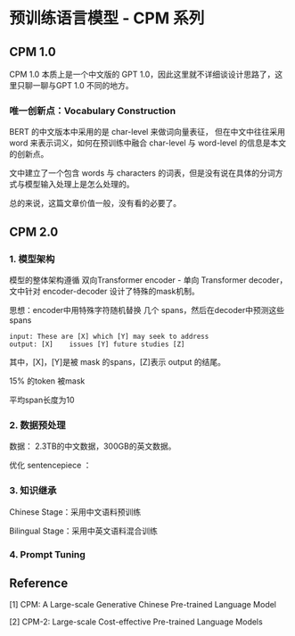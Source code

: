 # 预训练语言模型 - CPM 系列

## CPM 1.0

CPM 1.0 本质上是一个中文版的 GPT 1.0，因此这里就不详细谈设计思路了，这里只聊一聊与GPT 1.0 不同的地方。

### 唯一创新点：Vocabulary Construction

BERT 的中文版本中采用的是 char-level 来做词向量表征， 但在中文中往往采用word 来表示词义，如何在预训练中融合 char-level 与 word-level 的信息是本文的创新点。

文中建立了一个包含 words 与 characters 的词表，但是没有说在具体的分词方式与模型输入处理上是怎么处理的。

总的来说，这篇文章价值一般，没有看的必要了。

## CPM 2.0

### 1. 模型架构

模型的整体架构遵循 双向Transformer encoder - 单向 Transformer decoder，文中针对 encoder-decoder 设计了特殊的mask机制。

思想：encoder中用特殊字符随机替换 几个 spans，然后在decoder中预测这些spans

```
input: These are [X] which [Y] may seek to address
output: [X]    issues [Y] future studies [Z]    
```

其中，[X]，[Y]是被 mask 的spans，[Z]表示 output 的结尾。

15% 的token 被mask

平均span长度为10

### 2. 数据预处理

数据： 2.3TB的中文数据，300GB的英文数据。

优化 sentencepiece ：

### 3. 知识继承

Chinese Stage：采用中文语料预训练

Bilingual Stage：采用中英文语料混合训练

### 4. Prompt Tuning





## Reference

[1] CPM: A Large-scale Generative Chinese Pre-trained Language Model

[2] CPM-2: Large-scale Cost-effective Pre-trained Language Models